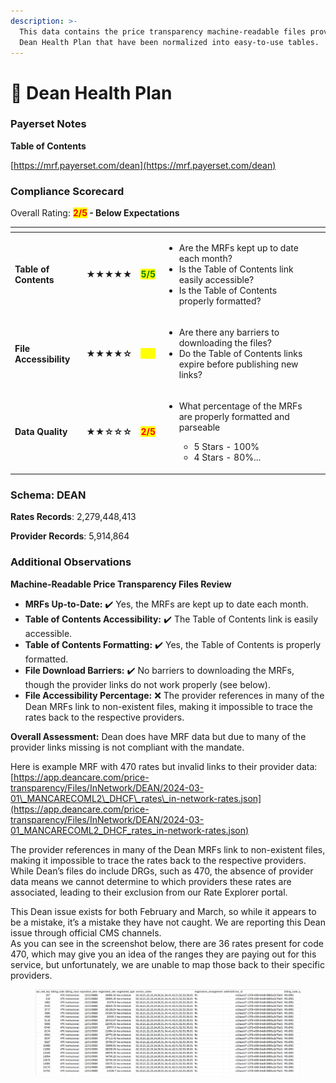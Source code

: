 ```yaml
---
description: >-
  This data contains the price transparency machine-readable files provided by
  Dean Health Plan that have been normalized into easy-to-use tables.
---
```


# 🔴 Dean Health Plan

### Payerset Notes

**Table of Contents**

[https://mrf.payerset.com/dean](https://mrf.payerset.com/dean)

### Compliance Scorecard

Overall Rating: <mark style="color:red;">**2/5**</mark>**&#x20;- Below Expectations**

<table data-view="cards"><thead><tr><th></th><th></th><th></th><th></th><th data-hidden data-card-cover data-type="files"></th></tr></thead><tbody><tr><td><strong>Table of Contents</strong></td><td><strong>★★★★★</strong></td><td><mark style="color:green;"><strong>5/5</strong></mark></td><td><ul><li>Are the MRFs kept up to date each month? </li><li>Is the Table of Contents link easily accessible?</li><li>Is the Table of Contents properly formatted?</li></ul></td><td></td></tr><tr><td><strong>File Accessibility</strong></td><td><strong>★★★★☆</strong></td><td><mark style="color:yellow;"><strong>4/5</strong></mark></td><td><ul><li>Are there any barriers to downloading the files?</li><li>Do the Table of Contents links expire before publishing new links?</li></ul></td><td></td></tr><tr><td><strong>Data Quality</strong></td><td><strong>★★☆☆☆</strong></td><td><mark style="color:red;"><strong>2/5</strong></mark></td><td><ul><li><p>What percentage of the MRFs are properly formatted and parseable</p><ul><li>5 Stars - 100%</li><li>4 Stars - 80%...</li></ul></li></ul></td><td></td></tr></tbody></table>

### Schema: DEAN

**Rates Records**: 2,279,448,413

**Provider Records**: 5,914,864

### Additional Observations

**Machine-Readable Price Transparency Files Review**

* **MRFs Up-to-Date:** ✔️ Yes, the MRFs are kept up to date each month.
* **Table of Contents Accessibility:** ✔️ The Table of Contents link is easily accessible.
* **Table of Contents Formatting:** ✔️ Yes, the Table of Contents is properly formatted.
* **File Download Barriers:** ✔️ No barriers to downloading the MRFs, though the provider links do not work properly (see below).
* **File Accessibility Percentage:** ❌ The provider references in many of the Dean MRFs link to non-existent files, making it impossible to trace the rates back to the respective providers.

**Overall Assessment:** Dean does have MRF data but due to many of the provider links missing is not compliant with the mandate.

Here is example MRF with 470 rates but invalid links to their provider data: [https://app.deancare.com/price-transparency/Files/InNetwork/DEAN/2024-03-01\_MANCARECOML2\_DHCF\_rates\_in-network-rates.json](https://app.deancare.com/price-transparency/Files/InNetwork/DEAN/2024-03-01_MANCARECOML2_DHCF_rates_in-network-rates.json)

The provider references in many of the Dean MRFs link to non-existent files, making it impossible to trace the rates back to the respective providers. While Dean’s files do include DRGs, such as 470, the absence of provider data means we cannot determine to which providers these rates are associated, leading to their exclusion from our Rate Explorer portal.

This Dean issue exists for both February and March, so while it appears to be a mistake, it’s a mistake they have not caught. We are reporting this Dean issue through official CMS channels.\
As you can see in the screenshot below, there are 36 rates present for code 470, which may give you an idea of the ranges they are paying out for this service, but unfortunately, we are unable to map those back to their specific providers.

<figure><img src="../.gitbook/assets/image (1) (1) (1).png" alt=""><figcaption></figcaption></figure>
